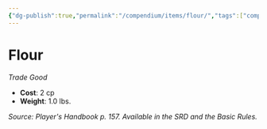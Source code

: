 ```yaml
---
{"dg-publish":true,"permalink":"/compendium/items/flour/","tags":["compendium/src/5e/phb","item/gear/trade-good"]}
---
```


# Flour
*Trade Good*  

- **Cost**: 2 cp
- **Weight**: 1.0 lbs.

*Source: Player's Handbook p. 157. Available in the SRD and the Basic Rules.*